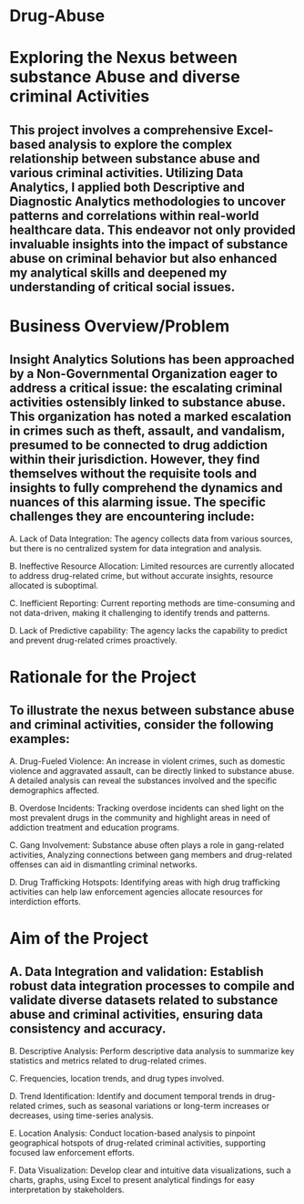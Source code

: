 # Drug-Abuse

# Exploring the Nexus between substance Abuse and diverse criminal Activities
## This project involves a comprehensive Excel-based analysis to explore the complex relationship between substance abuse and various criminal activities. Utilizing Data Analytics, I applied both Descriptive and Diagnostic Analytics methodologies to uncover patterns and correlations within real-world healthcare data. This endeavor not only provided invaluable insights into the impact of substance abuse on criminal behavior but also enhanced my analytical skills and deepened my understanding of critical social issues.

# Business Overview/Problem
## Insight Analytics Solutions has been approached by a Non-Governmental Organization eager to address a critical issue: the escalating criminal activities ostensibly linked to substance abuse. This organization has noted a marked escalation in crimes such as theft, assault, and vandalism, presumed to be connected to drug addiction within their jurisdiction. However, they find themselves without the requisite tools and insights to fully comprehend the dynamics and nuances of this alarming issue. The specific challenges they are encountering include:

 

A. Lack of Data Integration: The agency collects data from various sources, but there is no centralized system for data integration and analysis.
 
B. Ineffective Resource Allocation: Limited resources are currently allocated to address drug-related crime, but without accurate insights, resource allocated is suboptimal.
 
C. Inefficient Reporting: Current reporting methods are  time-consuming and not data-driven, making it challenging to identify trends and patterns.
 
D. Lack of Predictive capability: The agency lacks the capability to predict and prevent drug-related crimes proactively.

# Rationale for the Project
## To illustrate the nexus between substance abuse and criminal activities, consider the following examples:

 

A. Drug-Fueled Violence: An increase in violent crimes, such as domestic violence and aggravated assault, can be directly linked to substance abuse. A detailed analysis can reveal the substances involved and the specific demographics affected.
 
B. Overdose Incidents: Tracking overdose incidents can shed light on the most prevalent drugs in the community and highlight areas in need of addiction treatment and education programs.
 
C. Gang Involvement: Substance abuse often plays a role in gang-related activities, Analyzing connections between gang members and drug-related offenses can aid in dismantling criminal networks.
 
D. Drug Trafficking Hotspots: Identifying areas with high drug trafficking activities can help law enforcement agencies allocate resources for interdiction efforts.

# Aim of the Project

## A. Data Integration and validation: Establish robust data integration processes to compile and validate diverse datasets related to substance abuse and criminal activities, ensuring data consistency and accuracy.
 
B. Descriptive Analysis: Perform descriptive data analysis to summarize key statistics and metrics related to drug-related crimes.
 
C. Frequencies, location trends, and drug types involved.
 
D. Trend Identification: Identify and document temporal trends in drug-related crimes, such as seasonal variations or long-term increases or decreases, using time-series analysis.
 
E. Location Analysis: Conduct location-based analysis to pinpoint geographical hotspots of drug-related criminal activities, supporting focused law enforcement efforts.
 
F. Data Visualization: Develop clear and intuitive data visualizations, such a charts, graphs, using  Excel to present analytical findings for easy interpretation by stakeholders.
